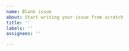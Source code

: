 ```yaml
---
name: Blank issue
about: Start writing your issue from scratch
title: ''
labels: ''
assignees: ''

---
```

